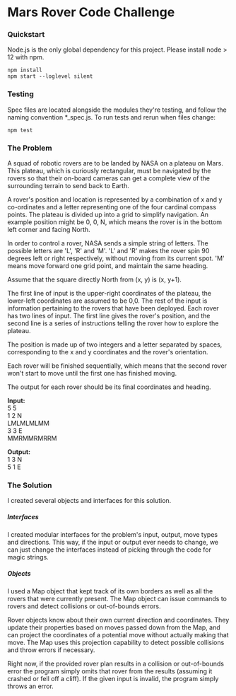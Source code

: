 # Mars Rover Code Challenge
### Quickstart
Node.js is the only global dependency for this project. Please install node > 12 with npm.

    npm install
    npm start --loglevel silent
### Testing
Spec files are located alongside the modules they're testing, and follow the naming convention *_spec.js.
To run tests and rerun when files change:

    npm test
### The Problem
A squad of robotic rovers are to be landed by NASA on a plateau on Mars.
This plateau, which is curiously rectangular, must be navigated by the rovers
so that their on-board cameras can get a complete view of the surrounding
terrain to send back to Earth. 

A rover's position and location is represented by a combination of x and y
co-ordinates and a letter representing one of the four cardinal compass points.
The plateau is divided up into a grid to simplify navigation. An example position
might be 0, 0, N, which means the rover is in the bottom left corner and facing North. 

In order to control a rover, NASA sends a simple string of letters. The possible
letters are 'L', 'R' and 'M'. 'L' and 'R' makes the rover spin 90 degrees left
or right respectively, without moving from its current spot. 'M' means move
forward one grid point, and maintain the same heading. 

Assume that the square directly North from (x, y) is (x, y+1). 

The first line of input is the upper-right coordinates of the plateau, the
lower-left coordinates are assumed to be 0,0. The rest of the input is information
pertaining to the rovers that have been deployed. Each rover has two lines of
input. The first line gives the rover's position, and the second line is a series
of instructions telling the rover how to explore the plateau. 

The position is made up of two integers and a letter separated by spaces,
corresponding to the x and y coordinates and the rover's orientation. 

Each rover will be finished sequentially, which means that the second rover
won't start to move until the first one has finished moving. 

The output for each rover should be its final coordinates and heading. 

**Input:**  
5 5  
1 2 N  
LMLMLMLMM  
3 3 E  
MMRMMRMRRM

**Output:**  
1 3 N  
5 1 E

### The Solution

I created several objects and interfaces for this solution.

##### Interfaces

I created modular interfaces for the problem's input, output, move types and directions. This way, if the input or output ever needs to change, we can just change the interfaces instead of picking through the code for magic strings.

##### Objects

I used a Map object that kept track of its own borders as well as all the rovers that were currently present. The Map object can issue commands to rovers and detect collisions or out-of-bounds errors.

Rover objects know about their own current direction and coordinates. They update their properties based on moves passed down from the Map, and can project the coordinates of a potential move without actually making that move. The Map uses this projection capability to detect possible collisions and throw errors if necessary.

Right now, if the provided rover plan results in a collision or out-of-bounds error the program simply omits that rover from the results (assuming it crashed or fell off a cliff). If the given input is invalid, the program simply throws an error.
